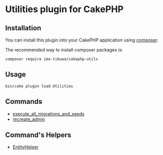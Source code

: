 # Utilities plugin for CakePHP

## Installation

You can install this plugin into your CakePHP application using [composer](https://getcomposer.org).

The recommended way to install composer packages is:

```
composer require imo-tikuwa/cakephp-utils
```

## Usage
```
bin/cake plugin load Utilities
```

## Commands
 - [execute_all_migrations_and_seeds](https://github.com/imo-tikuwa/cakephp-utils/blob/master/src/Command/ExecuteAllMigrationsAndSeedsCommand.php)
 - [recreate_admin](https://github.com/imo-tikuwa/cakephp-utils/blob/master/src/Command/RecreateAdminCommand.php)

## Command's Helpers
 - [EntityHelper](https://github.com/imo-tikuwa/cakephp-utils/blob/master/src/Command/Helper/EntityHelper.php)
